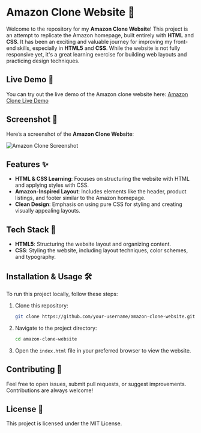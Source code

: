 
# Amazon Clone Website 🛒

Welcome to the repository for my **Amazon Clone Website**! This project is an attempt to replicate the Amazon homepage, built entirely with **HTML** and **CSS**. It has been an exciting and valuable journey for improving my front-end skills, especially in **HTML5** and **CSS**. While the website is not fully responsive yet, it's a great learning exercise for building web layouts and practicing design techniques.

## Live Demo 🚀
You can try out the live demo of the Amazon clone website here: [Amazon Clone Live Demo](https://github.com/tajwone17.github.io/amazon-clone/)

## Screenshot 📸
Here’s a screenshot of the **Amazon Clone Website**:

![Amazon Clone Screenshot](https://github.com/tajwone17/amazon-clone/tree/main/Images)

## Features ✨
- **HTML & CSS Learning**: Focuses on structuring the website with HTML and applying styles with CSS.
- **Amazon-Inspired Layout**: Includes elements like the header, product listings, and footer similar to the Amazon homepage.
- **Clean Design**: Emphasis on using pure CSS for styling and creating visually appealing layouts.

## Tech Stack 🔧
- **HTML5**: Structuring the website layout and organizing content.
- **CSS**: Styling the website, including layout techniques, color schemes, and typography.

## Installation & Usage 🛠️
To run this project locally, follow these steps:

1. Clone this repository:
   ```bash
   git clone https://github.com/your-username/amazon-clone-website.git
   ```

2. Navigate to the project directory:
   ```bash
   cd amazon-clone-website
   ```

3. Open the `index.html` file in your preferred browser to view the website.

## Contributing 🤝
Feel free to open issues, submit pull requests, or suggest improvements. Contributions are always welcome!

## License 📄
This project is licensed under the MIT License.

